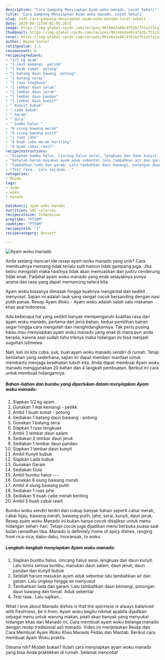 ```yaml
---
description: "Cara Gampang Menyiapkan Ayam woku manado, Lezat Sekali"
title: "Cara Gampang Menyiapkan Ayam woku manado, Lezat Sekali"
slug: 2145-cara-gampang-menyiapkan-ayam-woku-manado-lezat-sekali
date: 2020-08-11T09:01:05.267Z
image: https://img-global.cpcdn.com/recipes/96148a3a40c4f62b/751x532cq70/ayam-woku-manado-foto-resep-utama.jpg
thumbnail: https://img-global.cpcdn.com/recipes/96148a3a40c4f62b/751x532cq70/ayam-woku-manado-foto-resep-utama.jpg
cover: https://img-global.cpcdn.com/recipes/96148a3a40c4f62b/751x532cq70/ayam-woku-manado-foto-resep-utama.jpg
author: Wayne Garner
ratingvalue: 3.1
reviewcount: 8
recipeingredient:
- "1/2 kg ayam"
- "1 ikat kemangi  petikk"
- "1 buah tomat  potong"
- "1 batang daun bawang  potong"
- "1 batang serai"
- "1 ruas lengkuas"
- "2 lembar daun salam"
- "2 lembar daun jeruk"
- "1 lembar daun pandan"
- "1 lembar daun kunyit"
- " Kunyit bubuk"
- " Lada bubuk"
- " Garam"
- " Gula"
- " bumbu halus "
- "6 siung bawang merah"
- "4 siung bawang putih"
- "1 ruas jahe"
- "5 buah cabe merah keriting"
- "5 buah cabai rawit"
recipeinstructions:
- "Siapkan bumbu halus. cincang halus serai, lengkuas dan daun kunyit. Lalu tumis semua bumbu, masukan daun salam, daun jeruk, daun pandan dan kunyit bubuk"
- "Setelah harum masukan ayam aduk sebentar lalu tambahkan air dan garam. Lalu ungkep hingga air menyusut"
- "Tambahkan lada dan garam. Lalu tambahkan daun kemangi, potongan daun bawang dan tomat. Aduk sebentar"
- "Test rasa.. Lalu sajikan..."
categories:
- Resep
tags:
- ayam
- woku
- manado

katakunci: ayam woku manado 
nutrition: 101 calories
recipecuisine: Indonesian
preptime: "PT10M"
cooktime: "PT56M"
recipeyield: "1"
recipecategory: Dessert

---
```



![Ayam woku manado](https://img-global.cpcdn.com/recipes/96148a3a40c4f62b/751x532cq70/ayam-woku-manado-foto-resep-utama.jpg)

Anda sedang mencari ide resep ayam woku manado yang unik? Cara membuatnya memang tidak terlalu sulit namun tidak gampang juga. Jika keliru mengolah maka hasilnya tidak akan memuaskan dan justru cenderung tidak enak. Padahal ayam woku manado yang enak selayaknya punya aroma dan rasa yang dapat memancing selera kita.

Ayam woku biasanya dimasak hingga kuahnya mengental dan sedikit menyusut. Sajian ini adalah lauk yang sangat cocok bersanding dengan nasi putih panas. Resep Ayam Woku - Ayam woku adalah salah satu makanan khas asal Indonesia.

Ada beberapa hal yang sedikit banyak mempengaruhi kualitas rasa dari ayam woku manado, pertama dari jenis bahan, kedua pemilihan bahan segar hingga cara mengolah dan menghidangkannya. Tak perlu pusing kalau mau menyiapkan ayam woku manado yang enak di mana pun anda berada, karena asal sudah tahu triknya maka hidangan ini bisa menjadi suguhan istimewa.


Nah, kali ini kita coba, yuk, buat ayam woku manado sendiri di rumah. Tetap berbahan yang sederhana, sajian ini dapat memberi manfaat untuk membantu menjaga kesehatan tubuh kita. Anda dapat membuat Ayam woku manado menggunakan 20 bahan dan 4 langkah pembuatan. Berikut ini cara untuk membuat hidangannya.

<!--inarticleads1-->

##### Bahan-bahan dan bumbu yang diperlukan dalam menyiapkan Ayam woku manado:

1. Siapkan 1/2 kg ayam
1. Gunakan 1 ikat kemangi - petikk
1. Ambil 1 buah tomat - potong
1. Sediakan 1 batang daun bawang - potong
1. Gunakan 1 batang serai
1. Siapkan 1 ruas lengkuas
1. Ambil 2 lembar daun salam
1. Sediakan 2 lembar daun jeruk
1. Sediakan 1 lembar daun pandan
1. Siapkan 1 lembar daun kunyit
1. Ambil  Kunyit bubuk
1. Siapkan  Lada bubuk
1. Gunakan  Garam
1. Sediakan  Gula
1. Ambil  bumbu halus ---
1. Gunakan 6 siung bawang merah
1. Ambil 4 siung bawang putih
1. Sediakan 1 ruas jahe
1. Sediakan 5 buah cabe merah keriting
1. Ambil 5 buah cabai rawit


Bumbu woku sendiri terdiri dari cukup banyak bahan seperti cabai merah, cabai hijau, bawang merah, bawang putih, jahe, serai, kunyit, daun jeruk. Resep ayam woku Manado ini bukan hanya cocok disajikan untuk menu hidangan sehari-hari. Tetapi cocok juga dijadikan menu berbuka puasa saat bulan ramadhan tiba. Manado is definitely home of spicy dishes, ranging from rica-rica, dabu-dabu, tinoransak, to woku. 

<!--inarticleads2-->

##### Langkah-langkah menyiapkan Ayam woku manado:

1. Siapkan bumbu halus. cincang halus serai, lengkuas dan daun kunyit. Lalu tumis semua bumbu, masukan daun salam, daun jeruk, daun pandan dan kunyit bubuk
1. Setelah harum masukan ayam aduk sebentar lalu tambahkan air dan garam. Lalu ungkep hingga air menyusut
1. Tambahkan lada dan garam. Lalu tambahkan daun kemangi, potongan daun bawang dan tomat. Aduk sebentar
1. Test rasa.. Lalu sajikan...


What I love about Manado dishes is that the spiciness is always balanced with freshness, be it from. Ayam woku begitu nikmat apabila dijadikan sebagai menu untuk warung makan, pasti akan banyak yang menyukai hidangan khas dari Manado ini. Cara membuat ayam woku belanga manado dengan resep tradisional asli manado. Video ini menjelaskan Resep dan Cara Membuat Ayam Woku Khas Manado Pedas dan Mantab. Berikut cara membuat Ayam Woku praktis. 

Gimana nih? Mudah bukan? Itulah cara menyiapkan ayam woku manado yang bisa Anda praktikkan di rumah. Selamat mencoba!
